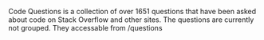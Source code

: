 Code Questions is a collection of over 1651 questions that have been asked about code on Stack Overflow and other sites. The questions are currently not grouped. They accessable from /questions
